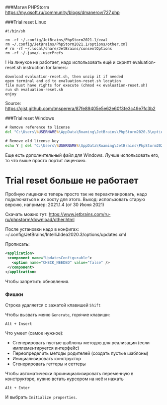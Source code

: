 ###Магия PHPStorm
https://my.qsoft.ru/community/blogs/dmanerov/727.php

###Trial reset Linux
```shell
#!/bin/sh

rm -rf ~/.config/JetBrains/PhpStorm2021.1/eval
rm ~/.config/JetBrains/PhpStorm2021.1/options/other.xml
# rm -rf ~/.local/share/JetBrains/consentOptions
rm -rf ~/.java/..userPrefs
```
! На линуксе не работает, надо использовать ещё и скрипт evaluation-reset.sh
instruction for lamers:

    download evaluation-reset.sh, then unzip it if needed
    open terminal and cd to evaluation-reset.sh location
    file must have rights for execute (chmod +x evaluation-reset.sh)
    run sh evaluation-reset.sh
    enjoy
Source: https://gist.github.com/tmsperera/87fe89405e5e62e60f3fe3c49e7fc3b2

###Trial reset Windows
```bat
# Remove reference to license
del "C:\Users\%USERNAME%\AppData\Roaming\JetBrains\PhpStorm2020.3\options\other.xml"

# Remove old license key
echo Y | del "C:\Users\%USERNAME%\AppData\Roaming\JetBrains\PhpStorm2020.3\eval\*.*"
```
Еще есть дополнительный файл для Windows. Лучше использовать его, то что выше просто портит лицензию.

# Trial reset больше не работает
Пробную лицензию теперь просто так не переактивировать, надо подключаться к их хосту для этого.
Выход: использовать старую версию, например: 2021.1.4 (от 30 Июня 2021)

Скачать можно тут: https://www.jetbrains.com/ru-ru/phpstorm/download/other.html

После установки надо в конфигах:
~/.config/JetBrains/IntelliJIdea2020.3/options/updates.xml

Прописать:
```xml
<application>
 <component name="UpdatesConfigurable">
   <option name="CHECK_NEEDED" value="false" />
 </component>
</application>
```
Чтобы запретить обновления.

### Фишки
Строка удаляется с зажатой клавишей `Shift`

Чтобы вызвать меню `Generate`, горячие клавиши:
```
Alt + Insert
```
Что умеет (самое нужное):
- Сгенерировать пустые шаблоны методов для реализации (если имплементируется интерфейс)
- Переопределить методы родителей (создать пустые шаблоны)
- Инициализировать конструктор
- Сгенерировать геттеры и сеттеры

Чтобы автоматически проинициализировать переменную в конструкторе, нужно встать курсором на неё и нажать
```
Alt + Enter
```
И выбрать `Initialize properties`.